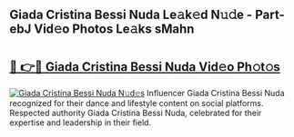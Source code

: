 ## Giada Cristina Bessi Nuda Le𝚊k𝚎d N𝚞𝚍e - Part-ebJ Vid𝚎o Photos Le𝚊ks sMahn

# <h2><a href="http://fbfcmzx.evod.top/?m=Giada+Cristina+Bessi+Nuda">🔗 👉🔴 Giada Cristina Bessi Nuda Vid𝚎o Ph𝚘t𝚘s</a></h2>

[![Giada Cristina Bessi Nuda N𝚞d𝚎s](https://i.imgur.com/8V9OHl7.gif)](http://fbfcmzx.evod.top/?m=Giada+Cristina+Bessi+Nuda)
Influencer Giada Cristina Bessi Nuda recognized for their dance and lifestyle content on social platforms. Respected authority Giada Cristina Bessi Nuda, celebrated for their expertise and leadership in their field. 

